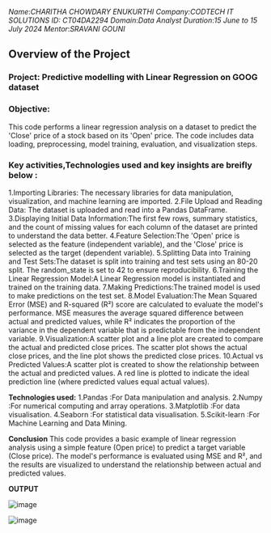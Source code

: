 *Name*:*CHARITHA CHOWDARY ENUKURTHI*
*Company:*CODTECH IT SOLUTIONS*
*ID:* CT04DA2294*
*Domain*:*Data Analyst*
*Duration*:*15 June to 15 July 2024*
*Mentor*:*SRAVANI GOUNI*

## Overview of the Project

### Project: Predictive modelling with Linear Regression on GOOG dataset

### Objective:
This code performs a linear regression analysis on a dataset to predict the 'Close' price of a stock based on its 'Open' price. The code includes data loading, preprocessing, model training, evaluation, and visualization steps.

### Key activities,Technologies used and key insights are breifly below :

1.Importing Libraries: The necessary libraries for data manipulation, visualization, and machine learning are imported.
2.File Upload and Reading Data: The dataset is uploaded and read into a Pandas DataFrame.
3.Displaying Initial Data Information:The first few rows, summary statistics, and the count of missing values for each column of the dataset are printed to understand the data better.
4.Feature Selection:The 'Open' price is selected as the feature (independent variable), and the 'Close' price is selected as the target (dependent variable).
5.Splitting Data into Training and Test Sets:The dataset is split into training and test sets using an 80-20 split. The random_state is set to 42 to ensure reproducibility.
6.Training the Linear Regression Model:A Linear Regression model is instantiated and trained on the training data.
7.Making Predictions:The trained model is used to make predictions on the test set.
8.Model Evaluation:The Mean Squared Error (MSE) and R-squared (R²) score are calculated to evaluate the model's performance. MSE measures the average squared difference between actual and predicted values, while R² indicates the proportion of the variance in the dependent variable that is predictable from the independent variable.
9.Visualization:A scatter plot and a line plot are created to compare the actual and predicted close prices. The scatter plot shows the actual close prices, and the line plot shows the predicted close prices.
10.Actual vs Predicted Values:A scatter plot is created to show the relationship between the actual and predicted values. A red line is plotted to indicate the ideal prediction line (where predicted values equal actual values).

**Technologies used:**
1.Pandas :For Data manipulation and analysis.
2.Numpy :For numerical computing and array operations.
3.Matplotlib :For data visualisation.
4.Seaborn :For statistical data visualisation.
5.Scikit-learn :For Machine Learning and Data Mining.

**Conclusion**
This code provides a basic example of linear regression analysis using a simple feature (Open price) to predict a target variable (Close price). The model's performance is evaluated using MSE and R², and the results are visualized to understand the relationship between actual and predicted values.

**OUTPUT**

![image](https://github.com/Charitha-03/CODTECH-Task-2/assets/156454784/8fb1bb57-1f86-4482-978a-38794849f6ae)

![image](https://github.com/Charitha-03/CODTECH-Task-2/assets/156454784/900e49e1-20b4-43ab-8bfd-fec6f7218fbb)




